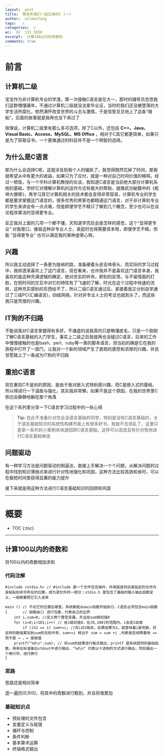 ```yaml
---
layout:  post
title:  那些年我们一起忘掉的C (一)
author:  wilmosfang
tags:   c 
categories:  c
wc:  92  131 5558 
excerpt:  计算100以内的奇数和 
comments: true
---
```



# 前言

## 计算机二级

宝宝作为非计算机专业的学渣，第一次接触C语言是在大一，那时的辅导员忽悠我们这群懵懂骚年，不通过计算机二级就没法拿毕业证，当时的我们还没被堕落的大学生活所腐化，依然满怀改变世界的斗志与激情，于是信誓旦旦地上了这条“贼船”，后面的故事就是我再也没下来过了

按理说，计算机二级里有那么多可选项，除了C以外，还包括 **C++、Java、Visual Basic、Access、MySQL、MS Office** ，相对于C其它都更简单，如果只是为了获取证书，一个更难通过的科目并不是一个明智的选择。

## 为什么是C语言

那为什么会选择C呢，这就涉及到我个人的偏执了，我觉得既然花掉了时间，那我就希望从中有更大的收益，如果只为了应付，就是一种对自己时间价值的稀释。经过一顿饭，与一个华科计算机教授的长谈，我知道C语言是当前绝大部分计算机系统的基础，学好它对理解计算机的运作方式有极大的帮助，就像武功秘籍中的《乾坤大挪移》，再学习其它计算机相关的技术都会变得非常容易，计算机专业的学生都是要求掌握这门语言的，很多优秀的黑客也都精通这门语言，对于非计算机专业的学生来讲会有一点点难，但是即便学艺不精只了解到几个概念，至少也可以在谈论程序算法时显得更专业。

反正我对上面的几项一个都不懂，天知道学完后会是怎样的感觉，这个“显得更专业” 对我胃口，像我这种非专业人士，臭屁时也得需要资本呀，即便学艺不精，但能 “显得更专业” 也可以满足我的某种虚荣心呀。

## 兴趣

所以我主动选择了一条更为陡峭的路，准备硬着头皮去啃骨头，而实际的学习过程中，我却逐渐喜欢上了这门语言，现在看来，也许我并不是喜欢这门语言本身，我喜欢的是这种充满逻辑的确定，绝对忠实的听命，即刻的反馈，与不留情面的打脸，在短时间的交互中对它的特性有了飞速的了解，时光在这个过程中快速的流转，这种充实感别的东西给不了，所以二级C语言通过后，紧接着我又分别自学通过了三级PC(汇编语言)，四级网络，针对非专业人士的考证也就到头了，而这些我只是凭借的兴趣。

## IT狗的不归路

不能说我对C语言掌握得有多好，不谦虚的说我真的只是略懂皮毛，只是一个刚刚了解C语言基础的入门学生，事实上二级之后我就再也没碰过C语言，后来的工作中慢慢接触的也是bash、perl、ruby等一类的脚本语言，但当初的确是它在我的旅程中打开了一扇门，让我对一个新的领域产生了直观的感受和浓厚的兴趣，并且甘愿踏上了一条成为IT狗的不归路

## 重拾C语言

现在重拾C不是别的原因，是由于我对嵌入式特别感兴趣，而C是嵌入式的基础，所以得进行一下温故与强化，其实我非常懒，如果不是这个原因，在我的世界里C依旧会静静地躺在那个角落

在这个系列里分享一下C语言学习过程中的一些心得

> **Tip:** 在此不准备针对完全没语言基础的同学，特别是没有C语言基础的，关于语言基础知识的系统性构建市面上有很多好书，我就不去添乱了，这里只是拿一系列的小案例来快速回顾C语言基础，这样可以高效且有针对性地进行C语言基础串烧

## 问题驱动

有一种学习方法是问题驱动的倒逼法，直接上手解决一个个问题，从解决问题的过程中找到知识薄弱点来进行针对性地强化和巩固，这种方法比较高效和省时，可以在极短时间里获得显著的能力提升

接下来就是用这种方法进行C语言基础知识的回顾和巩固

---


# 概要

* TOC
{:toc}



---

## 计算100以内的奇数和

将100以内的奇数相加求和

### 代码注解

~~~
#include <stdio.h> // #include 是一个文件包含操作，作用就是将后面指定的文件内容粘贴到命令所在的位置，成为源文件的一部分；stdio.h 里包含了基础的输入输出函数定义，一般都要把它引入进来

main () // 不论它的位置在哪里，系统都是从main函数开始执行，C语言必须包含main函数
{		// 函数由{} 进行包裹，代表自己的边界
	int i,sum=0; //定义两个整型变量，并且给sum赋初值0
	for (i=0;i<101;i++)	// 给i赋初值0，在[0,100]的范围内，i会逐1自增
		if (i%2 == 1) sum+=i; //将i对2取余，如果结果为1，就意味着i是奇数，将这样的数值累加到sum的总和中来，sum+=i 相当于 sum = sum +i ,判断是否相等要用 == 而不是 = ，= 是赋值 
    printf("%d\n",sum); // 将sum的结果进行格式输出，printf 是系统提供的基础函数，用来在标准输出stdout中进行输出，"%d\n" 代表以十进制的方式进行输出，然后输出一个换行符，进行换行
}
~~~ 

### 思路

思路还是相对简单

逐一遍历[0,100]，将其中的奇数进行甄别，并且将值累加

### 基础知识点

* 预处理的文件包含
* 变量定义与赋值
* 循环与控制
* 条件判断
* 基本算术运算
* 终端格式输出
